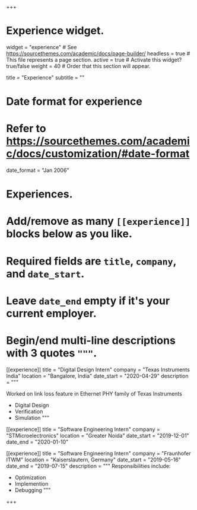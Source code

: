 +++
# Experience widget.
widget = "experience"  # See https://sourcethemes.com/academic/docs/page-builder/
headless = true  # This file represents a page section.
active = true  # Activate this widget? true/false
weight = 40  # Order that this section will appear.

title = "Experience"
subtitle = ""

# Date format for experience
#   Refer to https://sourcethemes.com/academic/docs/customization/#date-format
date_format = "Jan 2006"

# Experiences.
#   Add/remove as many `[[experience]]` blocks below as you like.
#   Required fields are `title`, `company`, and `date_start`.
#   Leave `date_end` empty if it's your current employer.
#   Begin/end multi-line descriptions with 3 quotes `"""`.

[[experience]]
  title = "Digital Design Intern"
  company = "Texas Instruments India"
  location = "Bangalore, India"
  date_start = "2020-04-29"
  description = """
  
  Worked on link loss feature in Ethernet PHY family of Texas Instruments
  * Digital Design
  * Verification
  * Simulation
  """



[[experience]]
  title = "Software Engineering Intern"
  company = "STMicroelectronics"
  location = "Greater Noida"
  date_start = "2019-12-01"
  date_end = "2020-01-10"

[[experience]]
  title = "Software Engineering Intern"
  company = "Fraunhofer ITWM"
  location = "Kaiserslautern, Germany"
  date_start = "2019-05-16"
  date_end = "2019-07-15"
  description = """
  Responsibilities include:
  
  * Optimization
  * Implemention
  * Debugging
  """


+++
